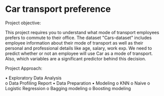 # Car transport preference

Project objective:

This project requires you to understand what mode of transport employees prefers to commute to their office. The dataset "Cars-dataset" includes employee information about their mode of transport as well as their personal and professional details like age, salary, work exp. We need to predict whether or not an employee will use Car as a mode of transport. Also, which variables are a significant predictor behind this decision.

Project Approach:

  •	Exploratory Data Analysis  
    o	Data Profiling Report 
  •	Data Preparation 
  •	Modeling 
    o	KNN 
  o	Naive 
  o	Logistic Regression
  o	Bagging modeling 
  o	Boosting modeling 
